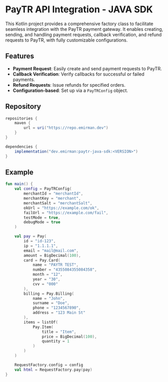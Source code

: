 # PayTR API Integration - JAVA SDK

This Kotlin project provides a comprehensive factory class to facilitate seamless integration with the PayTR payment gateway. It enables creating, sending, and handling payment requests, callback verification, and refund requests to PayTR, with fully customizable configurations. 

## Features

- **Payment Request**: Easily create and send payment requests to PayTR.
- **Callback Verification**: Verify callbacks for successful or failed payments.
- **Refund Requests**: Issue refunds for specified orders.
- **Configuration-based**: Set up via a `PayTRConfig` object.

## Repository

```groovy
repositories {
    maven {
        url = uri("https://repo.emirman.dev")
    }
}

dependencies {
    implementation("dev.emirman:paytr-java-sdk:<VERSION>")
}
```

## Example
```kotlin
fun main() {
    val config = PayTRConfig(
        merchantId = "merchantId",
        merchantKey = "merchant",
        merchantSalt = "merchantSalt",
        okUrl = "https://example.com/ok",
        failUrl = "https://example.com/fail",
        testMode = true,
        debugMode = true
    )

    val pay = Pay(
        id = "id-123",
        ip = "1.1.1.1",
        email = "mail@mail.com",
        amount = BigDecimal(100),
        card = Pay.Card(
            name = "PAYTR TEST",
            number = "4355084355084358",
            month = "12",
            year = "30",
            cvv = "000"
        ),
        billing = Pay.Billing(
            name = "John",
            surname = "Doe",
            phone = "1234567890",
            address = "123 Main St"
        ),
        items = listOf(
            Pay.Item(
                title = "Item",
                price = BigDecimal(100),
                quantity = 1
            )
        )
    )

    RequestFactory.config = config
    val html = RequestFactory.pay(pay)
}
```
